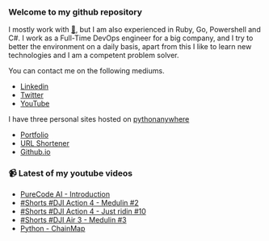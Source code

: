 ### Welcome to my github repository

I mostly work with [:snake:](https://www.python.org/), but I am also experienced in Ruby, Go, Powershell and C#. I work as a Full-Time DevOps engineer for a big company, and I try to better the environment on a daily basis, apart from this I like to learn new technologies and I am a competent problem solver.

You can contact me on the following mediums.
- [Linkedin](https://www.linkedin.com/in/r3ap3rpy)
- [Twitter](https://twitter.com/r3ap3rpy)
- [YouTube](https://www.youtube.com/channel/UC1qkMXH8d2I9DDAtBSeEHqg)

I have three personal sites hosted on [pythonanywhere](https://www.pythonanywhere.com/)
- [Portfolio](http://r3ap3rpy.pythonanywhere.com/)
- [URL Shortener](http://shortenpy.pythonanywhere.com/)
- [Github.io](https://r3ap3rpy.github.io/)

### :video_camera: Latest of my youtube videos
<!-- YOUTUBE:START -->
- [PureCode AI - Introduction](https://www.youtube.com/watch?v=f2ojY8-OuY0)
- [#Shorts #DJI Action 4 - Medulin #2](https://www.youtube.com/watch?v=PjB6cNCy9FU)
- [#Shorts #DJI Action 4 - Just ridin #10](https://www.youtube.com/watch?v=pBFpZDGjnOw)
- [#Shorts #DJI Air 3 - Medulin #3](https://www.youtube.com/watch?v=CFvBlSXrN64)
- [Python - ChainMap](https://www.youtube.com/watch?v=3uuXRAf-NOE)
<!-- YOUTUBE:END -->

